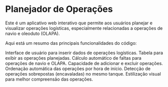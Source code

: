 # Planejador de Operações
Este é um aplicativo web interativo que permite aos usuários planejar e visualizar operações logísticas, especialmente relacionadas a operações de navio e oleoduto (OLAPA).

Aqui está um resumo das principais funcionalidades do código:

Interface de usuário para inserir dados de operações logísticas.
Tabela para exibir as operações planejadas.
Cálculo automático de faltas para operações de navio e OLAPA.
Capacidade de adicionar e excluir operações.
Ordenação automática das operações por hora de início.
Detecção de operações sobrepostas (encavaladas) no mesmo tanque.
Estilização visual para melhor compreensão das operações.
